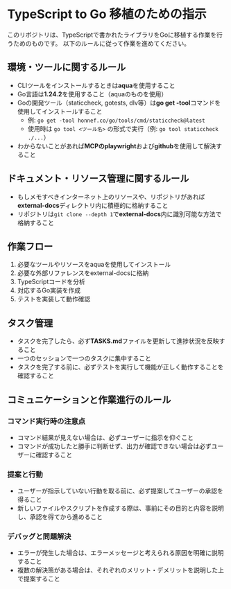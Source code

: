# TypeScript to Go 移植のための指示

このリポジトリは、TypeScriptで書かれたライブラリをGoに移植する作業を行うためのものです。
以下のルールに従って作業を進めてください。

## 環境・ツールに関するルール

* CLIツールをインストールするときは**aqua**を使用すること
* Go言語は**1.24.2**を使用すること（aquaのものを使用）
* Goの開発ツール（staticcheck, gotests, dlv等）は**go get -tool**コマンドを使用してインストールすること
  * 例: `go get -tool honnef.co/go/tools/cmd/staticcheck@latest`
  * 使用時は `go tool <ツール名>` の形式で実行（例: `go tool staticcheck ./...`）
* わからないことがあれば**MCPのplaywright**および**github**を使用して解決すること

## ドキュメント・リソース管理に関するルール

* もしメモすべきインターネット上のリソースや、リポジトリがあれば**external-docs**ディレクトリ内に積極的に格納すること
* リポジトリは`git clone --depth 1`で**external-docs**内に識別可能な方法で格納すること

## 作業フロー

1. 必要なツールやリソースをaquaを使用してインストール
2. 必要な外部リファレンスをexternal-docsに格納
3. TypeScriptコードを分析
4. 対応するGo実装を作成
5. テストを実装して動作確認

## タスク管理

* タスクを完了したら、必ず**TASKS.md**ファイルを更新して進捗状況を反映すること
* 一つのセッションで一つのタスクに集中すること
* タスクを完了する前に、必ずテストを実行して機能が正しく動作することを確認すること

## コミュニケーションと作業進行のルール

### コマンド実行時の注意点
* コマンド結果が見えない場合は、必ずユーザーに指示を仰ぐこと
* コマンドが成功したと勝手に判断せず、出力が確認できない場合は必ずユーザーに確認すること

### 提案と行動
* ユーザーが指示していない行動を取る前に、必ず提案してユーザーの承認を得ること
* 新しいファイルやスクリプトを作成する際は、事前にその目的と内容を説明し、承認を得てから進めること

### デバッグと問題解決
* エラーが発生した場合は、エラーメッセージと考えられる原因を明確に説明すること
* 複数の解決策がある場合は、それぞれのメリット・デメリットを説明した上で提案すること
